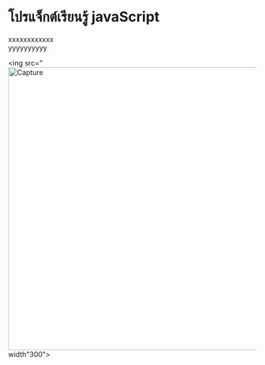 # โปรแจ็กต์เรียนรู้ javaScript
xxxxxxxxxxxx
<br>
yyyyyyyyyy 

<ing src="<img width="573" alt="Capture" src="https://user-images.githubusercontent.com/89632443/139389568-7ebf0e94-42f5-419b-8ded-ab12ff411454.PNG"> width"300">
